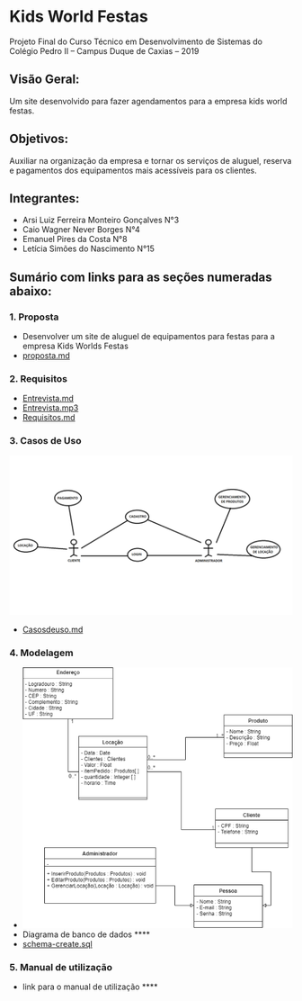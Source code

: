 # Kids World Festas 
Projeto Final do Curso Técnico em Desenvolvimento de Sistemas do Colégio Pedro II – Campus Duque de Caxias – 2019

## Visão Geral:
Um site desenvolvido para fazer agendamentos para a empresa kids world festas.

## Objetivos: 
Auxiliar na organização da empresa e tornar os serviços de aluguel, reserva e pagamentos dos equipamentos mais acessíveis para os clientes.

## Integrantes:
 - Arsi Luiz Ferreira Monteiro Gonçalves  N°3
 - Caio Wagner Never Borges N°4
 - Emanuel Pires da Costa N°8
 - Letícia Simões do Nascimento  N°15
 
## Sumário com links para as seções numeradas abaixo:
### 1. Proposta 
- Desenvolver um site de aluguel de equipamentos para festas para a empresa Kids Worlds Festas
- [proposta.md](https://github.com/cp2-dc-info-projeto-final/kids-world-festas/blob/master/documentacao/proposta.md)

### 2. Requisitos
- [Entrevista.md](https://github.com/cp2-dc-info-projeto-final/kids-world-festas/blob/master/documentacao/entrevista.md)
- [Entrevista.mp3](https://github.com/cp2-dc-info-projeto-final/kids-world-festas/blob/master/documentacao/entrevista.mp3)
- [Requisitos.md](https://github.com/cp2-dc-info-projeto-final/kids-world-festas/blob/master/documentacao/RequisitosKIDS.md)


### 3. Casos de Uso
![Casos de Uso](https://github.com/cp2-dc-info-projeto-final/kids-world-festas/blob/master/documentacao/Diagrama%20de%20Caso%20de%20Uso.png)
- [Casosdeuso.md](https://github.com/cp2-dc-info-projeto-final/kids-world-festas/blob/master/documentacao/casosd.md)

### 4. Modelagem
- ![D.de.Classes](https://github.com/cp2-dc-info-projeto-final/kids-world-festas/blob/master/documentacao/diagrama-de-classes.png) 
- Diagrama de banco de dados **** 
- [schema-create.sql](https://github.com/cp2-dc-info-projeto-final/kids-world-festas/blob/master/schema-create.sql)

### 5. Manual de utilização
- link para o manual de utilização ****

